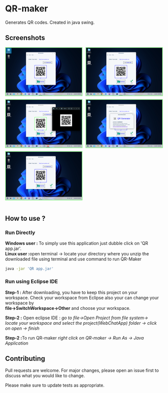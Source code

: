 # QR-maker
Generates QR codes. Created in java swing.

## Screenshots

<div style="display: flex;flex-direction: column; grid-gap: 10px;">
    <div style="display: flex; grid-gap: 10px;">
        <img src="images/s1.png" alt="screenshots" width="49%" style="border: 2px solid lightgreen"/>
        <img src="images/s2.png" alt="screenshots" width="49%" style="border: 2px solid lightgreen"/>
    </div>
    <div style="display: flex; grid-gap: 10px;">
        <img src="images/s3.png" alt="screenshots" width="49%" style="border: 2px solid lightgreen"/>
        <img src="images/s4.png" alt="screenshots" width="49%" style="border: 2px solid lightgreen"/>
    </div>
      <div style="display: flex; grid-gap: 10px;">
        <img src="images/s5.png" alt="screenshots" width="49%" style="border: 2px solid lightgreen"/>
    </div>
</div>
<br>

## How to use ?

### Run Directly

<b>Windows user : </b>To simply use this application just dubble click on 'QR app.jar'.
<br>
<b>Linux user :</b>open terminal -> locate your directory where you unzip the downloaded file using terminal and use command to run QR-Maker
```bash
java -jar 'QR app.jar'
```

### Run using Eclipse IDE
 <b>Step-1 :</b> After downloading, you have to keep this project on your workspace. Check your workspace from Eclipse also your can change your workspace by <br>
   <b>file->SwitchWorkspace->Other</b>
   and choose your workspace.

<b>Step-2 :</b> Open eclipse IDE : 
     <i>go to file->Open Project from file system-> locate your workspace and select the project(WebChatApp) folder -> click on open -> finish</i>

<b>Step-2 :</b>To run QR-maker <i>right click on QR-maker -> Run As -> Java Application</i>

## Contributing

Pull requests are welcome. For major changes, please open an issue first
to discuss what you would like to change.

Please make sure to update tests as appropriate.